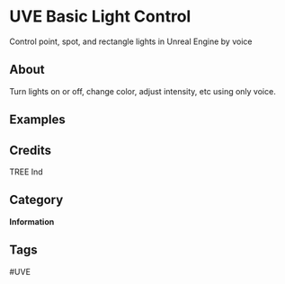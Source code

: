 # UVE Basic Light Control

Control point, spot, and rectangle lights in Unreal Engine by voice

## About
Turn lights on or off, change color, adjust intensity, etc using only voice.

## Examples

## Credits
TREE Ind

## Category
**Information**

## Tags
#UVE
